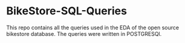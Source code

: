 # BikeStore-SQL-Queries
This repo contains all the queries used in the EDA of the open source bikestore database.
The queries were written in POSTGRESQl. 
